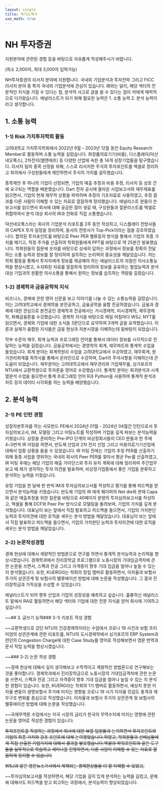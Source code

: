 ```yaml
---
layout: single
title: 자기소개서
use_math: true
---
```

# NH 투자증권

지원분야에 관련된 경험 등을 바탕으로 자유롭게 작성해주시기 바랍니다. 

(최소 2,000자, 최대 3,000자 입력가능)

NH투자증권의 리서치 분야에 지원합니다. 국내외 기업분석과 투자전략 그리고 FICC 리서치 분야 중 특히 국내외 기업분석에 관심이 있습니다. IB와는 달리, 해당 섹터의 전문적인 지식을 가질 수 있다는 점, 분석적 사고로 글을 쓸 수 있다는 점이 저에게 매력적으로 다가왔습니다. 애널리스트가 되기 위해 필요한 능력은 1. 소통 능력 2. 분석 능력이라고 생각합니다.

## 1. 소통 능력

### 1-1) Risk 가치투자학회 활동

고려대학교 가치투자학회에서 2022년 9월 – 2023년 12월 동안 Equity Research Member로 활동하며 소통 능력을 길렀습니다. 화장품의료기기(비올), 디스플레이(덕산네오룩스), 2차전지(엘앤에프) 등 다양한 산업에 속한 총 14개 상장기업들을 탐구했습니다. 리서치 팀의 종목 선정을 위해, 스스로 리서치한 주식의 투자포인트를 엑셀로 정리하고 회의에서 구성원들에게 제안하면서 주식의 가치를 설득했습니다.

종목제안 후 하나의 기업이 선정되면, 기업의 매출 추정과 비용 추정, 리서치 등 상호 간에 요구되는 역할을 배분했습니다. Dart 전자 공시에 올라온 사업보고서와 재무제표를 읽으면서, 기업의 현재 재무적 상황을 파악하며 추정의 기초자료로 사용하였고, 추정 결과를 다른 사람이 이해할 수 있는 자료로 깔끔하게 정리했습니다. 애널리스트 분들이 쓴 보고서를 읽으면서 회사에 대해 궁금한 점이 생길 때, 구성원들과 질문리스트를 엑셀로 취합하여서 분석 대상 회사의 IR과 전화로 직접 소통했습니다.

덕산네오룩스라는 회사의 기업분석 리포트를 2주 동안 작성하고, 디스플레이 전방사들의 CAPEX 투자 일정을 정리하여, 동사의 전방사가 Top-Pick이라는 점을 강조하였습니다. 합의된 투자포인트를 바탕으로 Peer PER 밸류등의 방식을 통해서 기업의 최종 가치를 매기고, 적정 주가를 산출하여 학회원들에게 PPT를 바탕으로 약 25분간 발표했습니다. 학회원들의 질문에 숫자를 바탕으로 상세히 답하는 과정에서 정보를 정확히 전달하는 소통 능력과 정보를 잘 정리하여 설득하는 논리력의 중요성을 깨달았습니다. 저는 학회 활동을 통해서 투자자에게 정보를 제공해야 하는 애널리스트의 자질인 의사소통능력을 향상시켰고, 수치화된 자료를 깔끔하게 정리하여 정보를 공유하는 협업능력과 분석 대상 기업과의 원활한 의사소통을 통해서 원하는 정보를 습득하는 역량을 길렀습니다.

### 1-2) 경제학과 금융공학적 지식

비즈니스, 경제에 관한 영어 신문을 보고 이야기를 나눌 수 있는 소통능력을 길렀습니다. 저는 고려대학교에서 경제학을 본전공하고, 금융공학을 융합 전공하였습니다. 금융과 경제에 대한 관심으로 본전공인 경제학과 전공에서는 거시경제학, 미시경제학, 재무경제학, 화폐금융론를 수강했습니다. 경제학 지식을 바탕으로 매일 아침마다 WSJ, NYT를 읽으면서, 경제와 기업에 대한 소식을 3문단으로 요약하여 3개씩 글을 요약했습니다. 이론과 실제가 융합된 지식들은 금융 현상과 자본시장을 이해하는데 밑바탕이 되었습니다.

학부 수준의 재무, 회계 능력과 프로그래밍 언어를 통해서 데이터 정보를 시각적으로 전달하는 능력을 길렀습니다. 금융공학에서는 경영학의 회계, 재무파트와 통계학 수업을 들었습니다. 회계 분야는 회계학원리 수업을 고려대학교에서 수강하였고, 재무회계, 원가관리회계를 독학사를 통해서 온라인으로 수강하며, Dart의 주석사항을 이해하는데 큰 도움이 되었습니다. 재무분야는 고려대학교에서 재무관리와 기업재무를, 싱가포르의 NTU에서 교환학생으로 투자론을 영어로 수강했습니다. 통계학 분야는 회귀분석과 시계열분석 수업을 들으면서 통계 프로그래밍 언어 R과 Python을 사용하여 통계적 분석과 차트 등의 데이터 시각화를 하는 능력을 배양했습니다.

## 2. 분석 능력

### 2-1) PE 인턴 경험

성장자본투자를 하는 사모펀드 PE에서 2024년 01월 - 2024년 04월간 인턴으로서 투자심의보고서, IM, 모델링 그리고 미팅노트를 작성하며 기업을 깊게 파보는 분석능력을 키웠습니다. 상장을 준비하는 Pre-IPO 단계의 비상장회사들의 CEO 분들과 한 주에 4~5번씩 IR 미팅을 하면서, 반도체 산업과 2차 전지 산업 그리고 미용의료기기산업에 대해서 업황 상황을 들을 수 있었습니다. IR 미팅 전에는 기업의 추정 PER를 산출하기 위해 동종 사업을 영위하는 국내외 회사의 Peer PER를 찾아서 평균 Per를 산출하였고, IR 미팅 후에는 해당 기업의 매출 가이던스와 투자 유치 계획에 대해 정리하여 주간업무보고 때 제가 생각하는 투자 의견을 발표하며, 비상장기업중에서 좋은 기업을 분류하고 분석하는 능력을 키웠습니다.

유망 기업을 한 달에 한 번씩 IM과 투자심의보고서를 작성하고 평가를 통해 피드백을 받으면서 분석능력을 키웠습니다. 반도체 기업의 IR 에게 웨이퍼의 Net die와 현재 Capa와 같은 매출추정을 위한 질문을 바탕으로 40페이지 분량의 투자심의보고서를 작성하고, 엑셀을 통해 DCF와 Peer Per 방식으로 모델링을 돌려보며, 기업의 가치를 깊게 분석했습니다. 대표님이 보는 앞에서 직접 발표하고 피드백을 들으면서, 기업의 가치판단 능력과 투자의견에 대한 로직을 세우는 분석 방법을 깨달았습니다. 대표님이 보는 앞에서 직접 발표하고 피드백을 들으면서, 기업의 가치판단 능력과 투자의견에 대한 로직을 세우는 분석 방법을 깨달았습니다.

### 2-2) 논문작성경험

경제 현상에 대해서 계량적인 방법론으로 연구를 하면서 통계적 분석능력과 논리력을 향상시켰습니다. 경제학과에서 진리장학금 프로그램으로 노동시장의 기대임금격차에 관한 논문을 쓰면서, 스펙과 전공 그리고 자격증이 향후 기대 임금을 얼마나 높일 수 있는 지 분석했습니다. 또한, KUERG라는 학회의 창립 멤버로 활동하면서, 이자율과 보험사 주가의 상관관계 및 보험사의 밸류에이션 방법에 대해 논문을 작성했습니다. 그 결과 진리장학금과 가작상을 수상할 수 있었습니다.

애널리스트가 되어 향후 산업과 기업의 성장성을 예측하고 싶습니다. 훌륭하신 애널리스트 밑에서 RA로 활동하면서 해당 섹터와 기업에 대한 전문 지식을 얻어 회사에 기여하고 싶습니다.

~~## 3. 글쓰기 능력### 3-1) 리포트 작성 경험

~~교환학생으로 갔던 NTU의 건강경제학이라는 수업에서 코로나 19 사건과 보험 프리미엄의 상관관계에 관한 리포트를, NTU의 도시경제학에서 싱가포르의 ERP System과 런던의 Congestion Charge에 대한 Case Study를 영어로 작성해보면서 영문 번역과 문서 작업 능력을 향상시켰습니다. 

~~### 3-2) 논문 작성 경험

~~경제 현상에 대해서 깊이 생각해보고 수학적이고 계량적인 방법론으로 연구해보는 것을 좋아합니다. 경제학과에서 진리장학금으로 노동시장의 기대임금격차에 관한 논문을 쓰면서,  스펙과 전공 그리고 자격증이 향후 기대 임금을 얼마나 높일 수 있는 지 분석한 경험이 있습니다. 또한, KUERG라는 학회의 1기 멤버로 활동하면서, 예상치 못한 이자율 변동이 생명보험사 주가에 미치는 영향을 코로나 19 시기 이자율 민감도 충격과 재무구조 변화를 중심으로 작성했습니다. 이자율과 보험사 주가의 상관관계 및 보험사의 밸류에이션 방법에 대해 논문을 작성했습니다. 

~~국제무역론 수업에서는 미국 시장의 금리가 한국의 무역수지에 미치는 영향에 관한 논문을 영어로 작성한 경험이 있습니다. 




~~투자포인트를 작성하는 과정에서 회사에 대한 뷰를 팀원들과 논의하면서 투자포인트와 기업의 최종 가치와 강조 포인트에 대해 논의했었습니다.하였고, 학회원들과 선배님들에게 직접 산출한 기업가치에 대해서 결과를 발표했습니다.엑셀과 파워포인트와 같은 도구들을 실무적으로 학습하고 세미나를 진행하면서, 다른 사람이 이해할 수 있는 자료로 깔끔하게 정리할 수 있습니다~~


~~WSJ과 같은 영문뉴스기사에서 게재되는 경제현상들을 더 잘 이해할 수 있었고,~~


~~투자심의보고서를 작성하면서, 해당 기업을 깊이 있게 분석하는 능력을 길렀고, 문체에 대해서도 피드백을 받고 퇴고하는 과정에서, 분석능력이 향상되었습니다.
